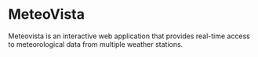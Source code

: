 # MeteoVista
Meteovista is an interactive web application that provides real-time access to meteorological data from multiple weather stations.
